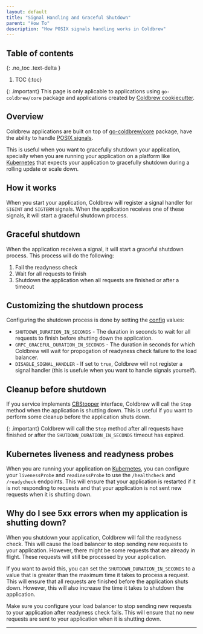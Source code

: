 ```yaml
---
layout: default
title: "Signal Handling and Graceful Shutdown"
parent: "How To"
description: "How POSIX signals handling works in Coldbrew"
---
```

## Table of contents
{: .no_toc .text-delta }

1. TOC
{:toc}


{: .important}
This page is only aplicable to applications using `go-coldbrew/core` package and applications created by [Coldbrew cookiecutter].

## Overview

Coldbrew applications are built on top of [go-coldbrew/core] package, have the ability to handle [POSIX signals].

This is useful when you want to gracefully shutdown your application, specially when you are running your application on a platform like [Kubernetes] that expects your application to gracefully shutdown during a rolling update or scale down.

## How it works

When you start your application, Coldbrew will register a signal handler for `SIGINT` and `SIGTERM` signals. When the application receives one of these signals, it will start a graceful shutdown process.

## Graceful shutdown

When the application receives a signal, it will start a graceful shutdown process. This process will do the following:

  1. Fail the readyness check
  2. Wait for all requests to finish
  3. Shutdown the application when all requests are finished or after a timeout

## Customizing the shutdown process

Configuring the shutdown process is done by setting the [config] values:

- `SHUTDOWN_DURATION_IN_SECONDS` - The duration in seconds to wait for all requests to finish before shutting down the application.
- `GRPC_GRACEFUL_DURATION_IN_SECONDS` - The duration in seconds for which Coldbrew will wait for propogation of readyness check failure to the load balancer.
- `DISABLE_SIGNAL_HANDLER` - If set to `true`, Coldbrew will not register a signal handler (this is usefule when you want to handle signals yourself).

## Cleanup before shutdown

If you service implements [CBStopper] interface, Coldbrew will call the `Stop` method when the application is shutting down. This is useful if you want to perform some cleanup before the application shuts down.

{: .important}
Coldbrew will call the `Stop` method after all requests have finished or after the `SHUTDOWN_DURATION_IN_SECONDS` timeout has expired.

## Kubernetes liveness and readyness probes

When you are running your application on [Kubernetes], you can configure your `livenessProbe` and `readinessProbe` to use the `/healthcheck` and `/readycheck` endpoints. This will ensure that your application is restarted if it is not responding to requests and that your application is not sent new requests when it is shutting down.

## Why do I see 5xx errors when my application is shutting down?

When you shutdown your application, Coldbrew will fail the readyness check. This will cause the load balancer to stop sending new requests to your application. However, there might be some requests that are already in flight. These requests will still be processed by your application.

If you want to avoid this, you can set the `SHUTDOWN_DURATION_IN_SECONDS` to a value that is greater than the maximum time it takes to process a request. This will ensure that all requests are finished before the application shuts down. However, this will also increase the time it takes to shutdown the application.

Make sure you configure your load balancer to stop sending new requests to your application after readyness check fails. This will ensure that no new requests are sent to your application when it is shutting down.

---
[Coldbrew cookiecutter]: /getting-started#using-the-coldbrew-cookiecutter-template
[go-coldbrew/core]: https://pkg.go.dev/github.com/go-coldbrew/core
[config]: https://pkg.go.dev/github.com/go-coldbrew/core/config#Config
[CBStopper]: https://pkg.go.dev/github.com/go-coldbrew/core#CBStopper
[Kubernetes]: https://kubernetes.io/
[POSIX signals]: https://en.wikipedia.org/wiki/Signal_(IPC)#POSIX_signals
